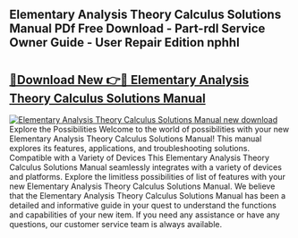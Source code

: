 ## Elementary Analysis Theory Calculus Solutions Manual PDf Free Download - Part-rdl Service Owner Guide - User Repair Edition nphhl

# <h2><a href="http://bc87802.oget.top/?id=Elementary+Analysis+Theory+Calculus+Solutions+Manual">🔗Download New 👉🔴 Elementary Analysis Theory Calculus Solutions Manual</a></h2>

[![Elementary Analysis Theory Calculus Solutions Manual new download](https://i.imgur.com/5g1atiW.png)](http://bc87802.oget.top/?id=Elementary+Analysis+Theory+Calculus+Solutions+Manual)
Explore the Possibilities Welcome to the world of possibilities with your new Elementary Analysis Theory Calculus Solutions Manual! This manual explores its features, applications, and troubleshooting solutions. Compatible with a Variety of Devices This Elementary Analysis Theory Calculus Solutions Manual seamlessly integrates with a variety of devices and platforms. Explore the limitless possibilities of list of features with your new Elementary Analysis Theory Calculus Solutions Manual. We believe that the Elementary Analysis Theory Calculus Solutions Manual has been a detailed and informative guide in your quest to understand the functions and capabilities of your new item. If you need any assistance or have any questions, our customer service team is always available.
